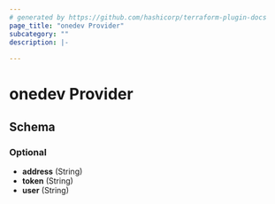 ```yaml
---
# generated by https://github.com/hashicorp/terraform-plugin-docs
page_title: "onedev Provider"
subcategory: ""
description: |-
  
---
```


# onedev Provider





<!-- schema generated by tfplugindocs -->
## Schema

### Optional

- **address** (String)
- **token** (String)
- **user** (String)

